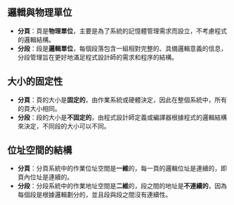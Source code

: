 ## 邏輯與物理單位
 - **分頁**：頁是**物理單位**，主要是為了系統的記憶體管理需求而設立，不考慮程式的邏輯結構。
 - **分段**：段是**邏輯單位**，每個段落包含一組相對完整的、具備邏輯意義的信息，分段管理旨在更好地滿足程式設計師的需求和程序的結構。

## 大小的固定性
 - **分頁**：頁的大小是**固定的**，由作業系統或硬體決定，因此在整個系統中，所有的頁大小相同。
 - **分段**：段的大小是**不固定的**，由程式設計師定義或編譯器根據程式的邏輯結構來決定，不同段的大小可以不同。

## 位址空間的結構
 - **分頁**：分頁系統中的作業位址空間是**一維**的，每一頁的邏輯位址是連續的，即頁內位址是連續的。
 - **分段**：分段系統中的作業地址空間是**二維**的，段之間的地址是**不連續的**，因為每個段是根據邏輯劃分的，並且段與段之間沒有連續性。
